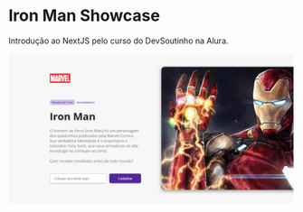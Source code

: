 # Iron Man Showcase
Introdução ao NextJS pelo curso do DevSoutinho na Alura.

![](./public/images/screenshot-home.png)

